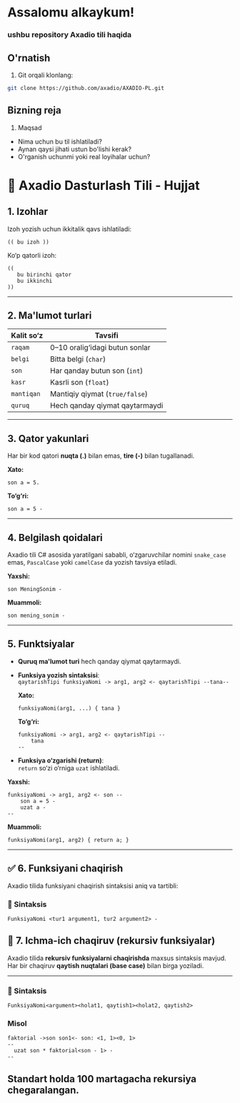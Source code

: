 # Assalomu alkaykum!
### ushbu repository Axadio tili haqida

## O'rnatish

1. Git orqali klonlang:
```bash
git clone https://github.com/axadio/AXADIO-PL.git
```
## Bizning reja
1. Maqsad
  - Nima uchun bu til ishlatiladi?
  - Aynan qaysi jihati ustun bo'lishi kerak?
  - O'rganish uchunmi yoki real loyihalar uchun?


# 📘 Axadio Dasturlash Tili - Hujjat

## 1. Izohlar

Izoh yozish uchun ikkitalik qavs ishlatiladi:

```axadio
(( bu izoh ))
```

Ko‘p qatorli izoh:

```axadio
((
   bu birinchi qator
   bu ikkinchi
))
```

---

## 2. Ma'lumot turlari

| Kalit so‘z  | Tavsifi                        |
|-------------|--------------------------------|
| `raqam`     | 0–10 oralig‘idagi butun sonlar |
| `belgi`     | Bitta belgi (`char`)           |
| `son`       | Har qanday butun son (`int`)   |
| `kasr`      | Kasrli son (`float`)           |
| `mantiqan`  | Mantiqiy qiymat (`true/false`) |
| `quruq`     | Hech qanday qiymat qaytarmaydi |

---

## 3. Qator yakunlari

Har bir kod qatori **nuqta (.)** bilan emas, **tire (-)** bilan tugallanadi.

**Xato:**
```axadio
son a = 5.
```

**To‘g‘ri:**
```axadio
son a = 5 -
```

---

## 4. Belgilash qoidalari

Axadio tili C# asosida yaratilgani sababli, o‘zgaruvchilar nomini `snake_case` emas, `PascalCase` yoki `camelCase` da yozish tavsiya etiladi.

**Yaxshi:**
```axadio
son MeningSonim -
```

**Muammoli:**
```axadio
son mening_sonim -
```

---

## 5. Funktsiyalar

- **Quruq ma'lumot turi** hech qanday qiymat qaytarmaydi.

- **Funksiya yozish sintaksisi**:  
  `qaytarishTipi funksiyaNomi -> arg1, arg2 <- qaytarishTipi --tana--`

  **Xato:**
  ```axadio
  funksiyaNomi(arg1, ...) { tana }
  ```

  **To‘g‘ri:**
  ```axadio
  funksiyaNomi -> arg1, arg2 <- qaytarishTipi --
      tana
  --
  ```

- **Funksiya o‘zgarishi (return)**:  
  `return` so‘zi o‘rniga `uzat` ishlatiladi.

**Yaxshi:**
```axadio
funksiyaNomi -> arg1, arg2 <- son --
    son a = 5 -
    uzat a -
--
```

**Muammoli:**
```axadio
funksiyaNomi(arg1, arg2) { return a; }
```

---

## ✅ 6. Funksiyani chaqirish

Axadio tilida funksiyani chaqirish sintaksisi aniq va tartibli:

### 🔹 Sintaksis

```axadio
FunksiyaNomi <tur1 argument1, tur2 argument2> -
```

## 🔁 7. Ichma-ich chaqiruv (rekursiv funksiyalar)

Axadio tilida **rekursiv funksiyalarni chaqirishda** maxsus sintaksis mavjud. Har bir chaqiruv **qaytish nuqtalari (base case)** bilan birga yoziladi.

---

### 🔹 Sintaksis

```axadio
FunksiyaNomi<argument><holat1, qaytish1><holat2, qaytish2>
```

### Misol
```axadio
faktorial ->son son1<- son: <1, 1><0, 1>
--
  uzat son * faktorial<son - 1> -
--
```
## Standart holda 100 martagacha rekursiya chegaralangan.
